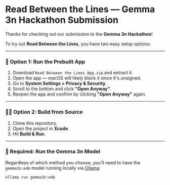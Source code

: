 # Read Between the Lines — Gemma 3n Hackathon Submission

Thanks for checking out our submission to the **Gemma 3n Hackathon**!

To try out **Read Between the Lines**, you have two easy setup options:

---

### 🚀 Option 1: Run the Prebuilt App

1. Download `Read Between the Lines App.zip` and extract it.
2. Open the app — macOS will likely block it since it's unsigned.
3. Go to **System Settings > Privacy & Security**.
4. Scroll to the bottom and click **"Open Anyway"**.
5. Reopen the app and confirm by clicking **"Open Anyway"** again.

---

### 👨‍💻 Option 2: Build from Source

1. Clone this repository.
2. Open the project in **Xcode**.
3. Hit **Build & Run**.

---

### 🧠 Required: Run the Gemma 3n Model

Regardless of which method you choose, you'll need to have the `gemma3n:e4b` model running locally via [Ollama](https://ollama.com/):

```bash
ollama run gemma3n:e4b
